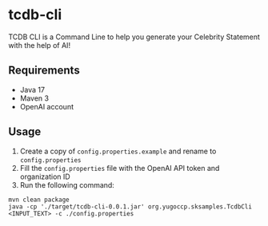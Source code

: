 # tcdb-cli

TCDB CLI is a Command Line to help you generate your Celebrity Statement with the help of AI!

## Requirements
- Java 17
- Maven 3
- OpenAI account

## Usage

1. Create a copy of `config.properties.example` and rename to `config.properties`
2. Fill the `config.properties` file with the OpenAI API token and organization ID
3. Run the following command:
```
mvn clean package
java -cp './target/tcdb-cli-0.0.1.jar' org.yugoccp.sksamples.TcdbCli <INPUT_TEXT> -c ./config.properties
```